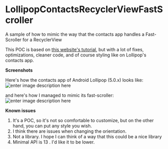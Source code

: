 # LollipopContactsRecyclerViewFastScroller
A sample of how to mimic the way that the contacts app handles a Fast-Scroller for a RecyclerView

This POC is based on [this website's tutorial](https://blog.stylingandroid.com/recyclerview-fastscroll-part-2/#comment-67201), but with a lot of fixes, optimizations, cleaner code, and of course styling like on Lollipop's contacts app.

**Screenshots**

Here's how the contacts app of Android Lollipop (5.0.x) looks like:
![enter image description here](https://raw.githubusercontent.com/AndroidDeveloperLB/LollipopContactsRecyclerViewFastScroller/master/lollipop%20contacts%20app.png)

and here's how I managed to mimic its fast-scroller:
![enter image description here](https://raw.githubusercontent.com/AndroidDeveloperLB/LollipopContactsRecyclerViewFastScroller/master/demo.png)

**Known issues**

 1. It's a POC, so it's not so comfortable to customize, but on the other hand, you can put any style you wish.
 2. I think there are issues when changing the orientation.
 3. Not a library. I hope I can think of a way that this could be a nice library
 4. Minimal API is 13 . I'd like it to be lower.
